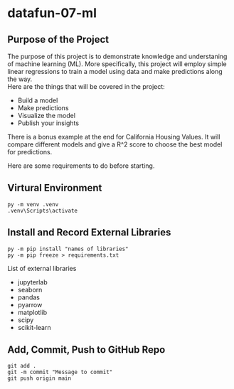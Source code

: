 # datafun-07-ml

## Purpose of the Project
The purpose of this project is to demonstrate knowledge and understaning of machine learning (ML). More specifically, this project will employ simple linear regressions to train a model using data and make predictions along the way.<br>
Here are the things that will be covered in the project:
-  Build a model
-  Make predictions
-  Visualize the model
-  Publish your insights

There is a bonus example at the end for California Housing Values. It will compare different models and give a R^2 score to choose the best model for predictions.

Here are some requirements to do before starting.

## Virtural Environment
```shell
py -m venv .venv
.venv\Scripts\activate
```

## Install and Record External Libraries
```shell
py -m pip install "names of libraries"
py -m pip freeze > requirements.txt
```
List of external libraries
-  jupyterlab
-  seaborn
-  pandas
-  pyarrow
-  matplotlib
-  scipy
-  scikit-learn

## Add, Commit, Push to GitHub Repo
```shell
git add .
git -m commit "Message to commit"
git push origin main
```